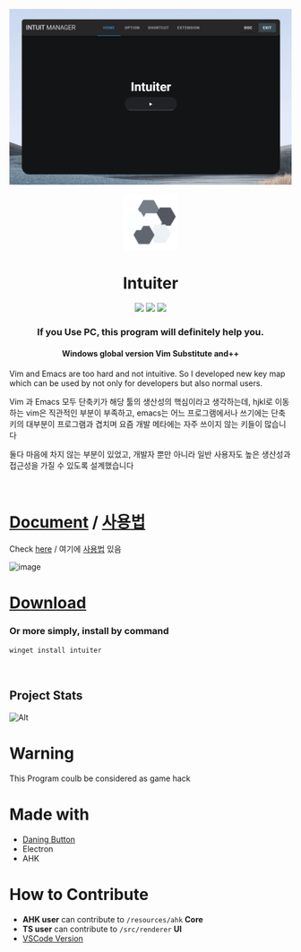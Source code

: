 
<p align="center">
<img src="./asset/images/button.gif"/>
</p>

<p align="center">
<img src="./asset/icons/white.png" width="100"/>
</p>

<h1 align="center">
Intuiter
</h1>
<p align="center">
<img src="https://img.shields.io/badge/Electron-based-blue?logo=electron&logoColor=white"/>
<img src="https://img.shields.io/github/languages/top/seonglae/intuiter"/>
<img src="https://badges.frapsoft.com/os/mit/mit.svg?v=103"/>
</p>

<h3 align="center">
If you Use PC, this program will definitely help you.
</h3>
<h4 align="center">
Windows global version Vim Substitute and++
</h4>


Vim and Emacs are too hard and not intuitive.
So I developed new key map which can be used by not only for developers but also normal users.

Vim 과 Emacs 모두 단축키가 해당 툴의 생산성의 핵심이라고 생각하는데, hjkl로 이동하는 vim은 직관적인 부분이 부족하고,  emacs는 어느 프로그램에서나 쓰기에는 단축키의 대부분이 프로그램과 겹치며 요즘 개발 메타에는 자주 쓰이지 않는 키들이 많습니다

둘다 마음에 차지 않는 부분이 있었고, 개발자 뿐만 아니라 일반 사용자도 높은 생산성과 접근성을 가질 수 있도록 설계했습니다

<br/>


# [Document](https://intuiter.vercel.app/) /  [사용법](https://intuiter.vercel.app/ko/)

Check [here](https://intuiter.vercel.app/) / 여기에 [사용법](https://intuiter.vercel.app/ko/) 있음

![image](https://user-images.githubusercontent.com/27716524/129465756-07e5d9bf-0a21-40bf-aaca-978f7c877884.png)



# [Download](https://github.com/seonglae/intuiter/releases/latest/download/Intuiter.exe)
### Or more simply, install by command
```bash
winget install intuiter
```

<br/>

## Project Stats
![Alt](https://repobeats.axiom.co/api/embed/f9927162b6bd945f38bc724c637836e6075443a0.svg "Repobeats analytics image")


# Warning
This Program coulb be considered as game hack


# Made with
- [Daning Button](https://github.com/seonglae/dancing-button)
- Electron
- AHK





# How to Contribute

- **AHK user** can contribute to `/resources/ahk` **Core**
- **TS user** can contribute to `/src/renderer` **UI**
- [VSCode Version](https://marketplace.visualstudio.com/items?itemName=seonglae.terminal-intuiter)

